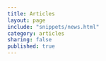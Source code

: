 ```yaml
---
title: Articles
layout: page
include: "snippets/news.html"
category: articles
sharing: false
published: true
---
```


